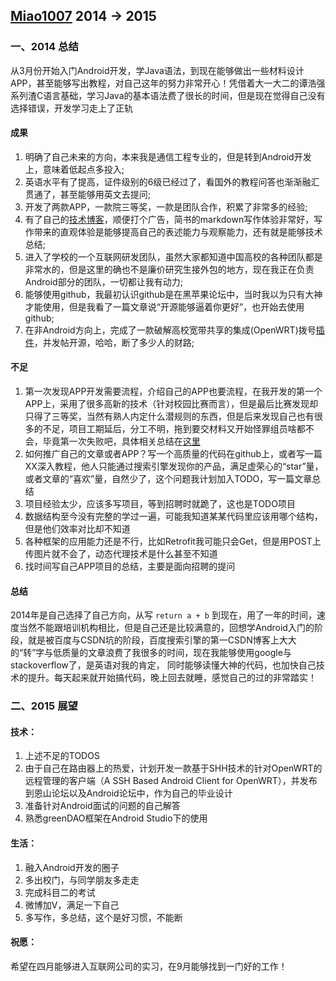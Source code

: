[Miao1007](https://github.com/miao1007) 2014 -> 2015
--------------
### 一、2014 总结
从3月份开始入门Android开发，学Java语法，到现在能够做出一些材料设计APP，甚至能够写出教程，对自己这年的努力非常开心！凭借着大一大二的谭浩强系列渣C语言基础，学习Java的基本语法费了很长的时间，但是现在觉得自己没有选择错误，开发学习走上了正轨

#### 成果
1. 明确了自己未来的方向，本来我是通信工程专业的，但是转到Android开发上，意味着低起点多投入;
2. 英语水平有了提高，证件级别的6级已经过了，看国外的教程问答也渐渐融汇贯通了，甚至能够用英文去提问;
3. 开发了两款APP，一款院三等奖，一款是团队合作，积累了非常多的经验;
4. 有了自己的[技术博客](www.jianshu.com/users/b99b0edd4e77/latest_articles)，顺便打个广告，简书的markdown写作体验非常好，写作带来的直观体验是能够提高自己的表述能力与观察能力，还有就是能够技术总结;
5. 进入了学校的一个互联网研发团队，虽然大家都知道中国高校的各种团队都是非常水的，但是这里的确也不是廉价研究生接外包的地方，现在我正在负责Android部分的团队，一切都让我有动力;
6. 能够使用github，我最初认识github是在黑苹果论坛中，当时我以为只有大神才能使用，但是我看了一篇文章说“开源能够逼着你更好”，也开始去使用github;
7. 在非Android方向上，完成了一款破解高校宽带共享的集成(OpenWRT)拨号[插件](https://github.com/miao1007/Openwrt-NetKeeper)，并发帖开源，哈哈，断了多少人的财路;

#### 不足

1. 第一次发现APP开发需要流程，介绍自己的APP也要流程，在我开发的第一个APP上，采用了很多高新的技术（针对校园比赛而言），但是最后比赛发现却只得了三等奖，当然有熟人内定什么潜规则的东西，但是后来发现自己也有很多的不足，项目工期延后，分工不明，拖到要交材料又开始怪罪组员啥都不会，毕竟第一次失败吧，具体相关总结在[这里](http://www.jianshu.com/p/ebee90994494)
2. 如何推广自己的文章或者APP？写一个高质量的代码在github上，或者写一篇XX深入教程，他人只能通过搜索引擎发现你的产品，满足虚荣心的“star”量，或者文章的“喜欢”量，自然少了，这个问题我计划加入TODO，写一篇文章总结
3. 项目经验太少，应该多写项目，等到招聘时就跪了，这也是TODO项目
4. 数据结构至今没有完整的学过一遍，可能我知道某某代码里应该用哪个结构，但是他们效率对比却不知道
5. 各种框架的应用能力还是不行，比如Retrofit我可能只会Get，但是用POST上传图片就不会了，动态代理技术是什么甚至不知道
6. 找时间写自己APP项目的总结，主要是面向招聘的提问  

#### 总结
2014年是自己选择了自己方向，从写 `return a + b` 到现在，用了一年的时间，速度当然不能跟培训机构相比，但是自己还是比较满意的，回想学Android入门的阶段，就是被百度与CSDN坑的阶段，百度搜索引擎的第一CSDN博客上大大的“转”字与低质量的文章浪费了我很多的时间，现在我能够使用google与stackoverflow了，是英语对我的肯定， 同时能够读懂大神的代码，也加快自己技术的提升。每天起来就开始搞代码，晚上回去就睡，感觉自己的过的非常踏实！

### 二、2015 展望
#### 技术：
1. 上述不足的TODOS
2. 由于自己在路由器上的热爱，计划开发一款基于SHH技术的针对OpenWRT的远程管理的客户端（A SSH Based Android Client for OpenWRT），并发布到恩山论坛以及Android论坛中，作为自己的毕业设计
3. 准备针对Android面试的问题的自己解答
4. 熟悉greenDAO框架在Android Studio下的使用

#### 生活：
1. 融入Android开发的圈子
2. 多出校门，与同学朋友多走走
3. 完成科目二的考试
4. 微博加V，满足一下自己
5. 多写作，多总结，这个是好习惯，不能断

#### 祝愿：
希望在四月能够进入互联网公司的实习，在9月能够找到一门好的工作！
